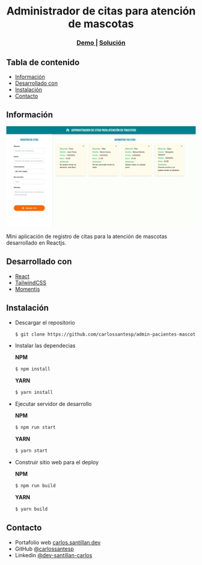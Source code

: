 <h1 align="center">Administrador de citas para atención de mascotas</h1>

<div align="center">
  <h3>
    <a href="https://admin-pacientes-mascotas-react.netlify.app/">
      Demo
    </a>
    <span> | </span>
    <a href="https://github.com/carlossantesp/admin-pacientes-mascotas">
      Solución
    </a>
    <span>
  </h3>
</div>

## Tabla de contenido

- [Información](#información)
- [Desarrollado con](#desarrollado-con)
- [Instalación](#instalación)
- [Contacto](#contacto)

## Información

![screenshot](./screenshot.png)

Mini aplicación de registro de citas para la atención de mascotas desarrollado en Reactjs.

## Desarrollado con

- [React](https://es.reactjs.org/docs/getting-started.html)
- [TailwindCSS](https://tailwindcss.com/docs)
- [Momentjs](https://momentjs.com/)

## Instalación

- Descargar el repositorio
  ```bash
  $ git clone https://github.com/carlossantesp/admin-pacientes-mascotas.git
  ```
- Instalar las dependecias

  **NPM**
  ```bash
  $ npm install
  ```

  **YARN**
  ```bash
  $ yarn install
  ```
- Ejecutar servidor de desarrollo

  **NPM**
  ```bash
  $ npm run start
  ```

  **YARN**
  ```bash
  $ yarn start
  ```
- Construir sitio web para el deploy

  **NPM**
  ```bash
  $ npm run build
  ```

  **YARN**
  ```bash
  $ yarn build
  ```

## Contacto

- Portafolio web [carlos.santillan.dev](https://carlos.santillan.dev)
- GitHub [@carlossantesp](https://github.com/carlossantesp)
- Linkedin [@dev-santillan-carlos](https://www.linkedin.com/in/dev-santillan-carlos)
